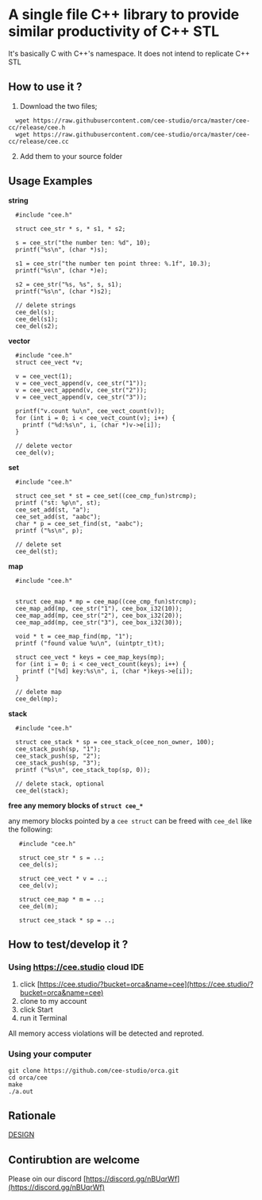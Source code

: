 # A single file C++ library to provide similar productivity of C++ STL
It's basically C with C++'s namespace.  It does not intend to replicate C++ STL

## How to use it ?

1. Download the two files;
```
  wget https://raw.githubusercontent.com/cee-studio/orca/master/cee-cc/release/cee.h
  wget https://raw.githubusercontent.com/cee-studio/orca/master/cee-cc/release/cee.cc
```
2. Add them to your source folder


## Usage Examples

**string**
```
  #include "cee.h"

  struct cee_str * s, * s1, * s2;
  
  s = cee_str("the number ten: %d", 10);
  printf("%s\n", (char *)s);
  
  s1 = cee_str("the number ten point three: %.1f", 10.3);
  printf("%s\n", (char *)e);
  
  s2 = cee_str("%s, %s", s, s1);
  printf("%s\n", (char *)s2);

  // delete strings
  cee_del(s);
  cee_del(s1);
  cee_del(s2);
```

**vector**
```
  #include "cee.h"
  struct cee_vect *v;
  
  v = cee_vect(1);
  v = cee_vect_append(v, cee_str("1"));
  v = cee_vect_append(v, cee_str("2"));
  v = cee_vect_append(v, cee_str("3"));
  
  printf("v.count %u\n", cee_vect_count(v));
  for (int i = 0; i < cee_vect_count(v); i++) {
    printf ("%d:%s\n", i, (char *)v->e[i]);
  }

  // delete vector
  cee_del(v);
```

**set**
```
  #include "cee.h"

  struct cee_set * st = cee_set((cee_cmp_fun)strcmp);
  printf ("st: %p\n", st);
  cee_set_add(st, "a");
  cee_set_add(st, "aabc");
  char * p = cee_set_find(st, "aabc");
  printf ("%s\n", p);

  // delete set 
  cee_del(st);
```

**map**
```
  #include "cee.h"


  struct cee_map * mp = cee_map((cee_cmp_fun)strcmp);  
  cee_map_add(mp, cee_str("1"), cee_box_i32(10));
  cee_map_add(mp, cee_str("2"), cee_box_i32(20));
  cee_map_add(mp, cee_str("3"), cee_box_i32(30));
  
  void * t = cee_map_find(mp, "1");
  printf ("found value %u\n", (uintptr_t)t);
  
  struct cee_vect * keys = cee_map_keys(mp);
  for (int i = 0; i < cee_vect_count(keys); i++) {
    printf ("[%d] key:%s\n", i, (char *)keys->e[i]);
  }
 
  // delete map
  cee_del(mp);
```

**stack**
```
  #include "cee.h"

  struct cee_stack * sp = cee_stack_o(cee_non_owner, 100);
  cee_stack_push(sp, "1");
  cee_stack_push(sp, "2");
  cee_stack_push(sp, "3");
  printf ("%s\n", cee_stack_top(sp, 0));

  // delete stack, optional
  cee_del(stack);
```

**free any memory blocks of `struct cee_*`**

any memory blocks pointed by a `cee struct` can be freed with `cee_del` like the following:
```
   #include "cee.h"

   struct cee_str * s = ..;
   cee_del(s);

   struct cee_vect * v = ..;
   cee_del(v);

   struct cee_map * m = ..;
   cee_del(m);

   struct cee_stack * sp = ..;
```

## How to test/develop it ?

### Using https://cee.studio cloud IDE
1. click [https://cee.studio/?bucket=orca&name=cee](https://cee.studio/?bucket=orca&name=cee)
2. clone to my account
3. click Start
4. run it Terminal

All memory access violations will be detected and reproted. 


### Using your computer

```
git clone https://github.com/cee-studio/orca.git
cd orca/cee
make
./a.out
```

## Rationale

[DESIGN](./DESIGN.md)


## Contirubtion are welcome

Please oin our discord [https://discord.gg/nBUqrWf](https://discord.gg/nBUqrWf)
